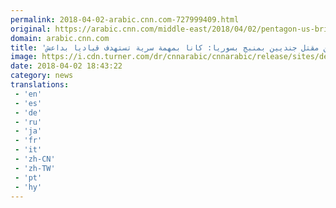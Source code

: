 ```yaml
---
permalink: 2018-04-02-arabic.cnn.com-727999409.html
original: https://arabic.cnn.com/middle-east/2018/04/02/pentagon-us-british-soldiers-killed-syria-starr
domain: arabic.cnn.com
title: 'البنتاغون عن مقتل جنديين بمنبج بسوريا: كانا بمهمة سرية تستهدف قياديا بداعش'
image: https://i.cdn.turner.com/dr/cnnarabic/cnnarabic/release/sites/default/files/styles/og_image/public/image/GettyImages-941052418.jpg?itok=ApDu0GxW
date: 2018-04-02 18:43:22
category: news
translations: 
 - 'en'
 - 'es'
 - 'de'
 - 'ru'
 - 'ja'
 - 'fr'
 - 'it'
 - 'zh-CN'
 - 'zh-TW'
 - 'pt'
 - 'hy'
---
```


